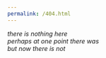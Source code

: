```yaml
---
permalink: /404.html
---
```


*there is nothing here
<br />
perhaps at one point there was
<br />
but now there is not*
